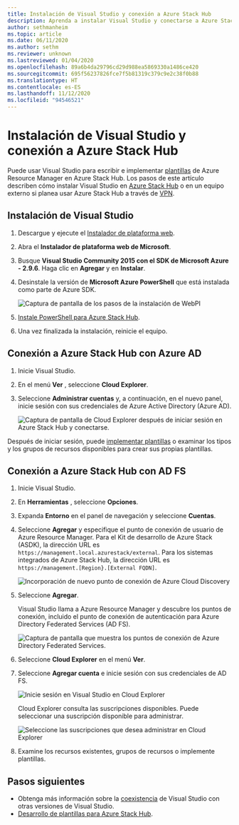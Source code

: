 ```yaml
---
title: Instalación de Visual Studio y conexión a Azure Stack Hub
description: Aprenda a instalar Visual Studio y conectarse a Azure Stack Hub.
author: sethmanheim
ms.topic: article
ms.date: 06/11/2020
ms.author: sethm
ms.reviewer: unknown
ms.lastreviewed: 01/04/2020
ms.openlocfilehash: 89a6b4da29796cd29d988ea5869330a1486ce420
ms.sourcegitcommit: 695f56237826fce7f5b81319c379c9e2c38f0b88
ms.translationtype: HT
ms.contentlocale: es-ES
ms.lasthandoff: 11/12/2020
ms.locfileid: "94546521"
---
```

# <a name="install-visual-studio-and-connect-to-azure-stack-hub"></a>Instalación de Visual Studio y conexión a Azure Stack Hub

Puede usar Visual Studio para escribir e implementar [plantillas](azure-stack-arm-templates.md) de Azure Resource Manager en Azure Stack Hub. Los pasos de este artículo describen cómo instalar Visual Studio en [Azure Stack Hub](../asdk/asdk-connect.md#connect-to-azure-stack-using-rdp) o en un equipo externo si planea usar Azure Stack Hub a través de [VPN](../asdk/asdk-connect.md#connect-to-azure-stack-using-vpn).

## <a name="install-visual-studio"></a>Instalación de Visual Studio

1. Descargue y ejecute el [Instalador de plataforma web](https://www.microsoft.com/web/downloads/platform.aspx).  

2. Abra el **Instalador de plataforma web de Microsoft**.

3. Busque **Visual Studio Community 2015 con el SDK de Microsoft Azure - 2.9.6**. Haga clic en **Agregar** y en **Instalar**.

4. Desinstale la versión de **Microsoft Azure PowerShell** que está instalada como parte de Azure SDK.

    ![Captura de pantalla de los pasos de la instalación de WebPI](./media/azure-stack-install-visual-studio/image1.png)

5. [Instale PowerShell para Azure Stack Hub](../operator/powershell-install-az-module.md).

6. Una vez finalizada la instalación, reinicie el equipo.

## <a name="connect-to-azure-stack-hub-with-azure-ad"></a>Conexión a Azure Stack Hub con Azure AD

1. Inicie Visual Studio.

2. En el menú **Ver** , seleccione **Cloud Explorer**.

3. Seleccione **Administrar cuentas** y, a continuación, en el nuevo panel, inicie sesión con sus credenciales de Azure Active Directory (Azure AD).  

    ![Captura de pantalla de Cloud Explorer después de iniciar sesión en Azure Stack Hub y conectarse.](./media/azure-stack-install-visual-studio/image2.png)

Después de iniciar sesión, puede [implementar plantillas](azure-stack-deploy-template-visual-studio.md) o examinar los tipos y los grupos de recursos disponibles para crear sus propias plantillas.  

## <a name="connect-to-azure-stack-hub-with-ad-fs"></a>Conexión a Azure Stack Hub con AD FS

1. Inicie Visual Studio.

2. En **Herramientas** , seleccione **Opciones**.

3. Expanda **Entorno** en el panel de navegación y seleccione **Cuentas**.

4. Seleccione **Agregar** y especifique el punto de conexión de usuario de Azure Resource Manager. Para el Kit de desarrollo de Azure Stack (ASDK), la dirección URL es `https://management.local.azurestack/external`.  Para los sistemas integrados de Azure Stack Hub, la dirección URL es `https://management.[Region}.[External FQDN]`.

    ![Incorporación de nuevo punto de conexión de Azure Cloud Discovery](./media/azure-stack-install-visual-studio/image5.png)

5. Seleccione **Agregar**.  

    Visual Studio llama a Azure Resource Manager y descubre los puntos de conexión, incluido el punto de conexión de autenticación para Azure Directory Federated Services (AD FS).

    ![Captura de pantalla que muestra los puntos de conexión de Azure Directory Federated Services.](./media/azure-stack-install-visual-studio/image6.png)

6. Seleccione **Cloud Explorer** en el menú **Ver**.

7. Seleccione **Agregar cuenta** e inicie sesión con sus credenciales de AD FS.  

    ![Inicie sesión en Visual Studio en Cloud Explorer](./media/azure-stack-install-visual-studio/image7.png)

    Cloud Explorer consulta las suscripciones disponibles. Puede seleccionar una suscripción disponible para administrar.

    ![Seleccione las suscripciones que desea administrar en Cloud Explorer](./media/azure-stack-install-visual-studio/image8.png)

8. Examine los recursos existentes, grupos de recursos o implemente plantillas.

## <a name="next-steps"></a>Pasos siguientes

- Obtenga más información sobre la [coexistencia](/visualstudio/install/install-visual-studio-versions-side-by-side) de Visual Studio con otras versiones de Visual Studio.
- [Desarrollo de plantillas para Azure Stack Hub](azure-stack-develop-templates.md).

